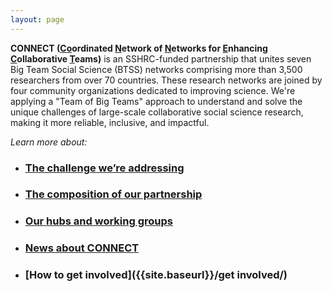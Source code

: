 ```yaml
---
layout: page
---
```



**CONNECT (<u>Co</u>ordinated <u>N</u>etwork of <u>N</u>etworks for <u>E</u>nhancing <u>C</u>ollaborative <u>T</u>eams)** 
is an SSHRC-funded partnership that unites seven Big Team Social Science (BTSS) networks comprising more than 3,500 researchers from over 70 countries. These research networks are joined by four community organizations dedicated to improving science. We're applying a "Team of Big Teams" approach to understand and solve the unique challenges of large-scale collaborative social science research, making it more reliable, inclusive, and impactful. 

*Learn more about:*

* ### [The challenge we’re addressing]({{site.baseurl}}/about/)
* ### [The composition of our partnership]({{site.baseurl}}/partners/)
* ### [Our hubs and working groups]({{site.baseurl}}/hubs/)
* ### [News about CONNECT]({{site.baseurl}}/news/)
* ### [How to get involved]({{site.baseurl}}/get involved/)

